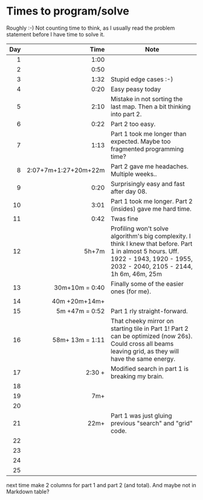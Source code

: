 # Times to program/solve

Roughly :-) Not counting time to think, as I usually read the problem statement before I have time to solve it.

| Day  	 |                     Time  	 | Note 	                                                                                                                                                                           |
|-------:|----------------------------:|----------------------------------------------------------------------------------------------------------------------------------------------------------------------------------|
|   1  	 |                     1:00  	 | 	                                                                                                                                                                                |
|   2  	 |                     0:50  	 | 	                                                                                                                                                                                |
|   3  	 |                     1:32  	 | Stupid edge cases :-)                                                                                                                                                            |
|   4  	 |                     0:20  	 | Easy peasy today	                                                                                                                                                                |
|   5  	 |                     2:10  	 | Mistake in not sorting the last map. Then a bit thinking into part 2.                                                                                                            |
|   6  	 |                     0:22  	 | Part 2 too easy.                                                                                                                                                                 |
|   7  	 |                     1:13  	 | Part 1 took me longer than expected. Maybe too fragmented programming time?                                                                                                      |
|   8  	 | 2:07+7m+1:27+20m+22m      	 | Part 2 gave me headaches. Multiple weeks..                                                                                                                                       |
|   9  	 |                     0:20  	 | Surprisingly easy and fast after day 08.                                                                                                                                         |
|  10  	 |                     3:01  	 | Part 1 took me longer. Part 2 (insides) gave me hard time.                                                                                                                       |
|  11  	 |                     0:42  	 | Twas fine                                                                                                                                                                        |
|  12  	 |                    5h+7m  	 | Profiling won't solve algorithm's big complexity. I think I knew that before. Part 1 in almost 5 hours. Uff. 1922 - 1943, 1920 - 1955, 2032 - 2040, 2105 - 2144, 1h 6m, 46m, 25m |
|  13  	 |           30m+10m = 0:40  	 | Finally some of the easier ones (for me).                                                                                                                                        |
|  14  	 |           40m  +20m+14m+  	 |                                                                                                                                                                                  |
|  15  	 |           5m +47m = 0:52  	 | Part 1 rly straight-forward.                                                                                                                                                     |
|  16  	 |          58m+ 13m = 1:11  	 | That cheeky mirror on starting tile in Part 1! Part 2 can be optimized (now 26s). Could cross all beams leaving grid, as they will have the same energy.                         |
|  17  	 |            2:30 +         	 | Modified search in part 1 is breaking my brain.                                                                                                                                  |
|  18  	 |                           	 |                                                                                                                                                                                  |
|  19  	 |            7m+            	 |                                                                                                                                                                                  |
|  20  	 |                           	 |                                                                                                                                                                                  |
|  21  	 |                   22m+    	 | Part 1 was just gluing previous "search" and "grid" code.                                                                                                                        |
|  22  	 |                           	 |                                                                                                                                                                                  |
|  23  	 |                           	 |                                                                                                                                                                                  |
|  24  	 |                           	 |                                                                                                                                                                                  |
|  25  	 |                           	 |                                                                                                                                                                                  |



next time make 2 columns for part 1 and part 2 (and total). And maybe not in Markdown table?
